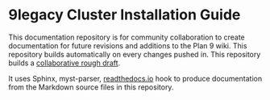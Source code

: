 9legacy Cluster Installation Guide
==================================
This documentation repository is for community collaboration to create documentation for future revisions and additions to the Plan 9 wiki. This repository builds automatically on every changes pushed in. This repository builds a [collaborative rough draft](http://9legacy-cluster-installation-guide.rtfd.io/).

It uses Sphinx, myst-parser, [readthedocs.io](https://readthedocs.io) hook to produce documentation from the Markdown source files in this repository.
